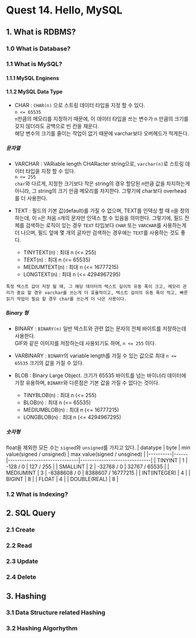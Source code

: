 # Quest 14. Hello, MySQL

## 1. What is RDBMS?

### 1.0 What is Database?

### 1.1 What is MySQL?

#### 1.1.1 MySQL Enginens

#### 1.1.2 MySQL Data Type

- CHAR : `CHAR(n)` 으로 스트링 데이터 타입을 지정 할 수 있다.  
`n <= 65535`  
`n`만큼의 메모리를 지정하기 때문에, 이 데이터 타입을 쓰는 변수가 n 만큼의 크기를 갖지 않더라도 공백으로 빈 칸을 채운다.   
해당 변수의 크기를 줄이는 작업이 없기 때문에 varchar보다 오버헤드가 적게든다. 

##### 문자열

- VARCHAR : VARiable length CHARacter string으로, `varchar(n)`로 스트링 데이터 타입을 지정 할 수 있다.  
`n <= 255`  
`char`와 다르게, 지정한 크기보다 작은 string의 경우 할당된 n만큼 값을 차지하는게 아니라, 그 string의 크기 만큼 메모리를 차지한다. 그렇기에 char보다 overhead를 더 사용한다.

- TEXT : 필드의 기본 값(default)를 가질 수 없으며, TEXT를 인덱싱 할 때 `n`을 정의하는데, 이 `n`은 처음 `n`개의 문자만 인덱스 할 수 있음을 의미한다. 그렇기에, 필드 전체를 검색하는 로직이 있는 경우 `TEXT` 타입보다 `CHAR` 또는 `VARCHAR`를 사용하는게 더 나으며, 필드 앞에 몇 개의 글자만 검색하는 경우에는 `TEXT`를 사용하는 것도 좋다.

    - TINYTEXT(n) : 최대 n (<= 255)
    - TEXT(n) : 최대 n (<= 65535)
    - MEDIUMTEXT(n) : 최대 n (<= 16777215)
    - LONGTEXT(n) : 최대 n (<= 4294967295)

```
특정 텍스트 값이 저장 될 때, 그 해당 데이터의 텍스트 길이의 유동 폭이 크고, 메모리 관리가 중요 할 경우 varchar를 쓰는게 더 효율적이고, 텍스트 길이의 유동 폭이 적고, 빠른 읽기 작업이 필요 할 경우 char를 쓰는게 더 나은 사용이다.
```

##### Binary 형

- BINARY : `BINARY(n)` 일반 텍스트와 관련 없는 문자의 전체 바이트를 저장하는데 사용한다.  
GIF와 같은 이미지를 저장하는데 사용되기도 하며, `n <= 255` 이다.

- VARBINARY : `BINARY`의 variable length를 가질 수 있는 값으로 최대 `n <= 65535` 크기의 값을 가질 수 있다.

- BLOB : Binary Large Object. 크기가 65535 바이트를 넘는 바이너리 데이터에 가장 유용하며, `BINARY`와 다른점은 기본 값을 가질 수 없다는 것이다.
  - TINYBLOB(n) : 최대 n (<= 255)
  - BLOB(n) : 최대 n (<= 65535)
  - MEDIUMBLOB(n) : 최대 n (<= 16777215)
  - LONGBLOB(n) : 최대 n (<= 4294967295)

##### 숫자형

float을 제외한 모든 수는 `signed`와 `unsigned`를 가지고 있다.
| datatype | byte | min value(signed / unsigned) | max value(signed / unsgined) |
|----------|------|------------------------------|------------------------------|
| TINYINT  |  1   | -128 / 0 | 127 / 255 | 
| SMALLINT | 2 | -32768 / 0 | 32767 / 65535 |
| MEDIUMINT | 3 | -8388608 / 0 | 8388607 / 16777215 |
| INT(INTEGER) | 4 |
| BIGINT | 8 |
| FLOAT | 4 |
| DOUBLE(REAL) | 8 |


### 1.2 What is Indexing?

## 2. SQL Query

### 2.1 Create

### 2.2 Read

### 2.3 Update

### 2.4 Delete

## 3. Hashing

### 3.1 Data Structure related Hashing

### 3.2 Hashing Algorhythm

